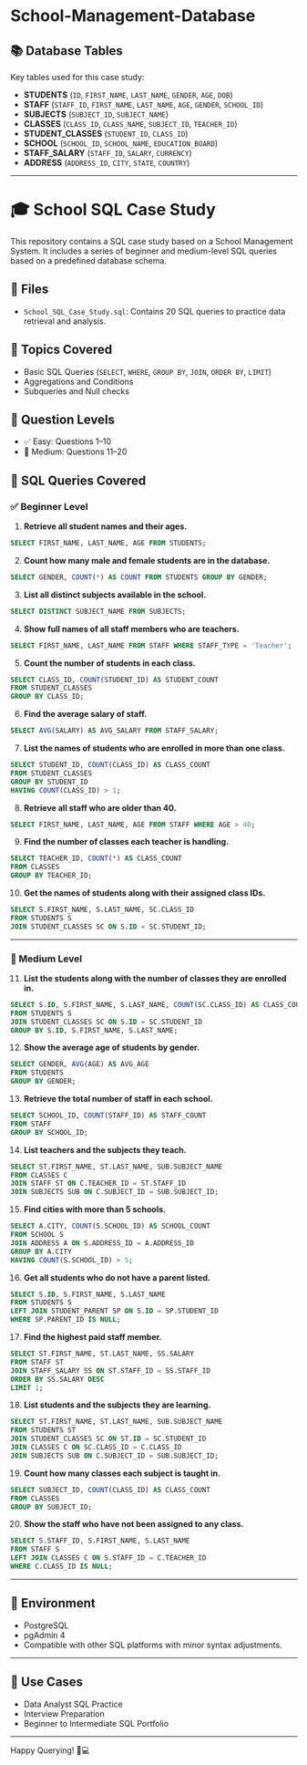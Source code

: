 # School-Management-Database

## 📚 Database Tables
Key tables used for this case study:

- **STUDENTS** (`ID`, `FIRST_NAME`, `LAST_NAME`, `GENDER`, `AGE`, `DOB`)
- **STAFF** (`STAFF_ID`, `FIRST_NAME`, `LAST_NAME`, `AGE`, `GENDER`, `SCHOOL_ID`)
- **SUBJECTS** (`SUBJECT_ID`, `SUBJECT_NAME`)
- **CLASSES** (`CLASS_ID`, `CLASS_NAME`, `SUBJECT_ID`, `TEACHER_ID`)
- **STUDENT_CLASSES** (`STUDENT_ID`, `CLASS_ID`)
- **SCHOOL** (`SCHOOL_ID`, `SCHOOL_NAME`, `EDUCATION_BOARD`)
- **STAFF_SALARY** (`STAFF_ID`, `SALARY`, `CURRENCY`)
- **ADDRESS** (`ADDRESS_ID`, `CITY`, `STATE`, `COUNTRY`)

---

# 🎓 School SQL Case Study

This repository contains a SQL case study based on a School Management System. It includes a series of beginner and medium-level SQL queries based on a predefined database schema.

## 📁 Files
- `School_SQL_Case_Study.sql`: Contains 20 SQL queries to practice data retrieval and analysis.

## 📌 Topics Covered
- Basic SQL Queries (`SELECT`, `WHERE`, `GROUP BY`, `JOIN`, `ORDER BY`, `LIMIT`)
- Aggregations and Conditions
- Subqueries and Null checks

## 🧠 Question Levels
- ✅ Easy: Questions 1–10
- 🚀 Medium: Questions 11–20


## 🧠 SQL Queries Covered

### ✅ Beginner Level

1. **Retrieve all student names and their ages.**
```sql
SELECT FIRST_NAME, LAST_NAME, AGE FROM STUDENTS;
````

2. **Count how many male and female students are in the database.**

```sql
SELECT GENDER, COUNT(*) AS COUNT FROM STUDENTS GROUP BY GENDER;
```

3. **List all distinct subjects available in the school.**

```sql
SELECT DISTINCT SUBJECT_NAME FROM SUBJECTS;
```

4. **Show full names of all staff members who are teachers.**

```sql
SELECT FIRST_NAME, LAST_NAME FROM STAFF WHERE STAFF_TYPE = 'Teacher';
```

5. **Count the number of students in each class.**

```sql
SELECT CLASS_ID, COUNT(STUDENT_ID) AS STUDENT_COUNT 
FROM STUDENT_CLASSES 
GROUP BY CLASS_ID;
```

6. **Find the average salary of staff.**

```sql
SELECT AVG(SALARY) AS AVG_SALARY FROM STAFF_SALARY;
```

7. **List the names of students who are enrolled in more than one class.**

```sql
SELECT STUDENT_ID, COUNT(CLASS_ID) AS CLASS_COUNT
FROM STUDENT_CLASSES
GROUP BY STUDENT_ID
HAVING COUNT(CLASS_ID) > 1;
```

8. **Retrieve all staff who are older than 40.**

```sql
SELECT FIRST_NAME, LAST_NAME, AGE FROM STAFF WHERE AGE > 40;
```

9. **Find the number of classes each teacher is handling.**

```sql
SELECT TEACHER_ID, COUNT(*) AS CLASS_COUNT 
FROM CLASSES 
GROUP BY TEACHER_ID;
```

10. **Get the names of students along with their assigned class IDs.**

```sql
SELECT S.FIRST_NAME, S.LAST_NAME, SC.CLASS_ID
FROM STUDENTS S
JOIN STUDENT_CLASSES SC ON S.ID = SC.STUDENT_ID;
```

---

### 🚀 Medium Level

11. **List the students along with the number of classes they are enrolled in.**

```sql
SELECT S.ID, S.FIRST_NAME, S.LAST_NAME, COUNT(SC.CLASS_ID) AS CLASS_COUNT
FROM STUDENTS S
JOIN STUDENT_CLASSES SC ON S.ID = SC.STUDENT_ID
GROUP BY S.ID, S.FIRST_NAME, S.LAST_NAME;
```

12. **Show the average age of students by gender.**

```sql
SELECT GENDER, AVG(AGE) AS AVG_AGE
FROM STUDENTS
GROUP BY GENDER;
```

13. **Retrieve the total number of staff in each school.**

```sql
SELECT SCHOOL_ID, COUNT(STAFF_ID) AS STAFF_COUNT
FROM STAFF
GROUP BY SCHOOL_ID;
```

14. **List teachers and the subjects they teach.**

```sql
SELECT ST.FIRST_NAME, ST.LAST_NAME, SUB.SUBJECT_NAME
FROM CLASSES C
JOIN STAFF ST ON C.TEACHER_ID = ST.STAFF_ID
JOIN SUBJECTS SUB ON C.SUBJECT_ID = SUB.SUBJECT_ID;
```

15. **Find cities with more than 5 schools.**

```sql
SELECT A.CITY, COUNT(S.SCHOOL_ID) AS SCHOOL_COUNT
FROM SCHOOL S
JOIN ADDRESS A ON S.ADDRESS_ID = A.ADDRESS_ID
GROUP BY A.CITY
HAVING COUNT(S.SCHOOL_ID) > 5;
```

16. **Get all students who do not have a parent listed.**

```sql
SELECT S.ID, S.FIRST_NAME, S.LAST_NAME
FROM STUDENTS S
LEFT JOIN STUDENT_PARENT SP ON S.ID = SP.STUDENT_ID
WHERE SP.PARENT_ID IS NULL;
```

17. **Find the highest paid staff member.**

```sql
SELECT ST.FIRST_NAME, ST.LAST_NAME, SS.SALARY
FROM STAFF ST
JOIN STAFF_SALARY SS ON ST.STAFF_ID = SS.STAFF_ID
ORDER BY SS.SALARY DESC
LIMIT 1;
```

18. **List students and the subjects they are learning.**

```sql
SELECT ST.FIRST_NAME, ST.LAST_NAME, SUB.SUBJECT_NAME
FROM STUDENTS ST
JOIN STUDENT_CLASSES SC ON ST.ID = SC.STUDENT_ID
JOIN CLASSES C ON SC.CLASS_ID = C.CLASS_ID
JOIN SUBJECTS SUB ON C.SUBJECT_ID = SUB.SUBJECT_ID;
```

19. **Count how many classes each subject is taught in.**

```sql
SELECT SUBJECT_ID, COUNT(CLASS_ID) AS CLASS_COUNT
FROM CLASSES
GROUP BY SUBJECT_ID;
```

20. **Show the staff who have not been assigned to any class.**

```sql
SELECT S.STAFF_ID, S.FIRST_NAME, S.LAST_NAME
FROM STAFF S
LEFT JOIN CLASSES C ON S.STAFF_ID = C.TEACHER_ID
WHERE C.CLASS_ID IS NULL;
```

---

## 🧰 Environment

* PostgreSQL
* pgAdmin 4
* Compatible with other SQL platforms with minor syntax adjustments.

---

## 📁 Use Cases

* Data Analyst SQL Practice
* Interview Preparation
* Beginner to Intermediate SQL Portfolio

---

Happy Querying! 🧠💻


